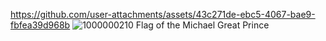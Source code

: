 https://github.com/user-attachments/assets/43c271de-ebc5-4067-bae9-fbfea39d968b
![1000000210](https://github.com/user-attachments/assets/1a530eb8-abb4-4069-bc23-a93b9da31dce)
Flag of the Michael Great Prince 
